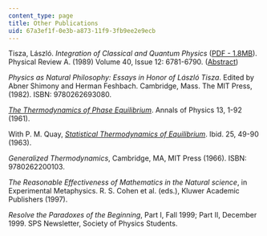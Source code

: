 ```yaml
---
content_type: page
title: Other Publications
uid: 67a3ef1f-0e3b-a873-11f9-3fb9ee2e9ecb
---
```


Tisza, László. _Integration of Classical and Quantum Physics_ ([PDF - 1.8MB](/resources/res-8-001-applied-geometric-algebra-spring-2009/other-publications/APS_article.pdf)). Physical Review A. (1989) Volume 40, Issue 12: 6781-6790. ([Abstract](http://prola.aps.org/abstract/PRA/v40/i12/p6781_1))

_Physics as Natural Philosophy: Essays in Honor of László Tisza_. Edited by Abner Shimony and Herman Feshbach. Cambridge, Mass. The MIT Press, (1982). ISBN: 9780262693080.

_[The Thermodynamics of Phase Equilibrium](http://dspace.mit.edu/handle/1721.1/4461)_. Annals of Physics 13, 1-92 (1961).

With P. M. Quay, _[Statistical Thermodynamics of Equilibrium](http://dspace.mit.edu/handle/1721.1/4411)_. Ibid. 25, 49-90 (1963).

_Generalized Thermodynamics_, Cambridge, MA, MIT Press (1966). ISBN: 9780262200103.

_The Reasonable Effectiveness of Mathematics in the Natural science_, in Experimental Metaphysics. R. S. Cohen et al. (eds.), Kluwer Academic Publishers (1997).

_Resolve the Paradoxes of the Beginning_, Part I, Fall 1999; Part II, December 1999. SPS Newsletter, Society of Physics Students.